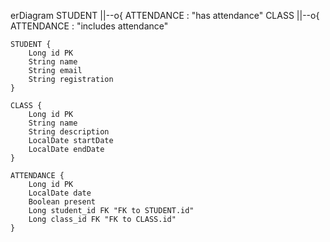 erDiagram
    STUDENT ||--o{ ATTENDANCE : "has attendance"
    CLASS ||--o{ ATTENDANCE : "includes attendance"

    STUDENT {
        Long id PK
        String name
        String email
        String registration
    }

    CLASS {
        Long id PK
        String name
        String description
        LocalDate startDate
        LocalDate endDate
    }

    ATTENDANCE {
        Long id PK
        LocalDate date
        Boolean present
        Long student_id FK "FK to STUDENT.id"
        Long class_id FK "FK to CLASS.id"
    }
